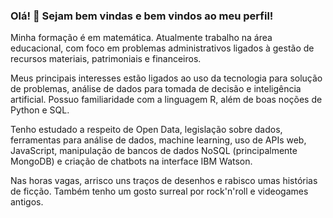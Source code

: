 ### Olá! 👋 Sejam bem vindas e bem vindos ao meu perfil!

<!--
**GrlouX/GrlouX** is a ✨ _special_ ✨ repository because its `README.md` (this file) appears on your GitHub profile.

Here are some ideas to get you started:

- 🔭 I’m currently working on ...
- 🌱 I’m currently learning ...
- 👯 I’m looking to collaborate on ...
- 🤔 I’m looking for help with ...
- 💬 Ask me about ...
- 📫 How to reach me: ...
- 😄 Pronouns: ...
- ⚡ Fun fact: ...
-->

Minha formação é em matemática. Atualmente trabalho na área educacional, com foco em problemas administrativos ligados à gestão de recursos materiais, patrimoniais e financeiros.

Meus principais interesses estão ligados ao uso da tecnologia para solução de problemas, análise de dados para tomada de decisão e inteligência artificial. Possuo familiaridade com a linguagem R, além de boas noções de Python e SQL. 

Tenho estudado a respeito de Open Data, legislação sobre dados, ferramentas para análise de dados, machine learning, uso de APIs web, JavaScript, manipulação de bancos de dados NoSQL (principalmente MongoDB) e criação de chatbots na interface IBM Watson.

Nas horas vagas, arrisco uns traços de desenhos e rabisco umas histórias de ficção. Também tenho um gosto surreal por rock'n'roll e videogames antigos.
